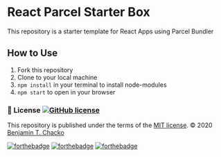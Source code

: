 # React Parcel Starter Box

This repository is a starter template for React Apps using Parcel Bundler 

## How to Use

1. Fork this repository
2. Clone to your local machine
3. `npm install` in your terminal to install node-modules
4. `npm start` to open in your browser

### :scroll: License  [![GitHub license](https://img.shields.io/github/license/Naereen/ama.svg)](https://github.com/Naereen/ama/blob/master/LICENSE)
This repository is published under the terms of the [MIT license](https://github.com/benjaminchacko/React-Parcel-Starter-Box/blob/master/LICENSE).
© 2020 [Benjamin T. Chacko](https://GitHub.com/benjaminchacko)

[![forthebadge](https://forthebadge.com/images/badges/built-by-developers.svg)](https://forthebadge.com)
[![forthebadge](https://forthebadge.com/images/badges/made-with-javascript.svg)](https://forthebadge.com)
[![forthebadge](https://forthebadge.com/images/badges/uses-git.svg)](https://forthebadge.com)
